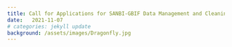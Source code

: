 ```yaml
---
title: Call for Applications for SANBI-GBIF Data Management and Cleaning for Science, Policy
date:   2021-11-07
# categories: jekyll update
background: /assets/images/Dragonfly.jpg
---
```

